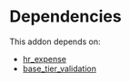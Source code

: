 # Dependencies

This addon depends on:

- [hr_expense](https://github.com/bringout/oca-ocb-hr/tree/417ca4f968fa38a2bd44dee27c7f5d9f1591d720/odoo-bringout-oca-ocb-hr_expense)
- [base_tier_validation](https://github.com/bringout/oca-technical)
